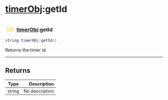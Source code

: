 # [timerObj](../timerobj/README.md):getId

### <img src="../../.gitbook/assets/shared.png" width="32" height="32" /> [timerObj](../timerobj/README.md):getId

```lua
string timerObj:getId()
```

Returns the timer id<br>

-----------------
## Returns

| Type   | Description |
| ------ | ----------: |
| string | No description |
